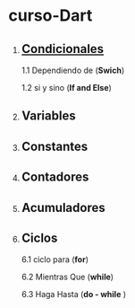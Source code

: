 # curso-Dart

1. ## [Condicionales](condicionales/readme.md)
    
    1.1  Dependiendo de (**Swich**)
   
    1.2  si y sino (**If and Else**)
    
2. ## Variables 
3. ## Constantes 
4. ## Contadores 
5. ## Acumuladores 
6. ## Ciclos 
    
    6.1  ciclo para (**for**) 
   
    6.2  Mientras Que (**while**)
   
    6.3  Haga Hasta (**do - while** )
    
